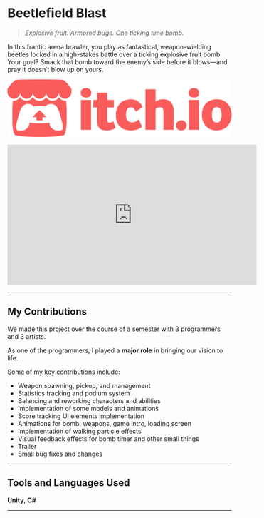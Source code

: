 # Beetlefield Blast

> *Explosive fruit. Armored bugs. One ticking time bomb.*

In this frantic arena brawler, you play as fantastical, weapon-wielding beetles locked in a high-stakes battle over a ticking explosive fruit bomb. Your goal? Smack that bomb toward the enemy’s side before it blows—and pray it doesn’t blow up on yours.

[<img src="../assets/images/icons/itch.svg" alt="itch.io" class="itch-button">](https://nuffuru.itch.io/beetlefield-blast)

<iframe width="560" height="315" src="https://www.youtube.com/embed/1o8efRZxP0g" title="Beetlefield Blast Trailer" frameborder="0" allow="accelerometer; autoplay; clipboard-write; encrypted-media; gyroscope; picture-in-picture" allowfullscreen></iframe>

---

## My Contributions

We made this project over the course of a semester with 3 programmers and 3 artists.

As one of the programmers, I played a **major role** in bringing our vision to life.

Some of my key contributions include:

- Weapon spawning, pickup, and management  
- Statistics tracking and podium system  
- Balancing and reworking characters and abilities  
- Implementation of some models and animations  
- Score tracking UI elements implementation  
- Animations for bomb, weapons, game intro, loading screen  
- Implementation of walking particle effects  
- Visual feedback effects for bomb timer and other small things  
- Trailer  
- Small bug fixes and changes  

---

## Tools and Languages Used

**Unity**, **C#**

---